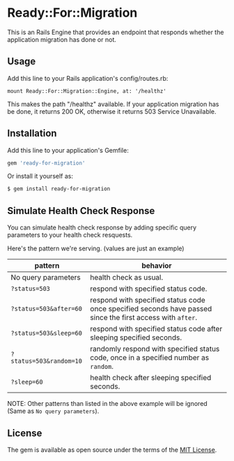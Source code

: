 # Ready::For::Migration

This is an Rails Engine that provides an endpoint that responds whether the application migration has done or not.

## Usage

Add this line to your Rails application's config/routes.rb:

```
mount Ready::For::Migration::Engine, at: '/healthz'

```

This makes the path "/healthz" available.
If your application migration has be done, it returns 200 OK, otherwise it returns 503 Service Unavailable.


## Installation

Add this line to your application's Gemfile:

```ruby
gem 'ready-for-migration'
```

Or install it yourself as:

```bash
$ gem install ready-for-migration
```

## Simulate Health Check Response

You can simulate health check response by adding specific query parameters to your health check resquests.

Here's the pattern we're serving. (values are just an example)

|pattern|behavior|
|--|--|
|No query parameters|health check as usual.|
|`?status=503`|respond with specified status code.|
|`?status=503&after=60`|respond with specified status code once specified seconds have passed since the first access with `after`.|
|`?status=503&sleep=60`|respond with specified status code after sleeping specified seconds.|
|`?status=503&random=10` |randomly respond with specified status code, once in a specified number as `random`.|
|`?sleep=60` |health check after sleeping specified seconds.|

NOTE: Other patterns than listed in the above example will be ignored (Same as `No query parameters`).

## License
The gem is available as open source under the terms of the [MIT License](https://opensource.org/licenses/MIT).
